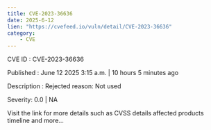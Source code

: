 ```yaml
---
title: CVE-2023-36636
date: 2025-6-12
lien: "https://cvefeed.io/vuln/detail/CVE-2023-36636"
category:
    - CVE
---
```


CVE ID : CVE-2023-36636

Published :  June 12
2025
3:15 a.m. | 10 hours
5 minutes ago

Description : Rejected reason: Not used

Severity: 0.0 | NA

Visit the link for more details
such as CVSS details
affected products
timeline
and more...
